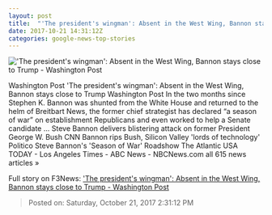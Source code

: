 ```yaml
---
layout: post
title:  "'The president's wingman': Absent in the West Wing, Bannon stays close to Trump - Washington Post"
date: 2017-10-21 14:31:12Z
categories: google-news-top-stories
---
```


!['The president's wingman': Absent in the West Wing, Bannon stays close to Trump - Washington Post](https://img.washingtonpost.com/rf/image_1484w/2010-2019/WashingtonPost/2017/10/21/Others/Images/2017-10-19/GettyImages-632408944.JPG?t=20170517)

Washington Post 'The president's wingman': Absent in the West Wing, Bannon stays close to Trump Washington Post In the two months since Stephen K. Bannon was shunted from the White House and returned to the helm of Breitbart News, the former chief strategist has declared “a season of war” on establishment Republicans and even worked to help a Senate candidate ... Steve Bannon delivers blistering attack on former President George W. Bush CNN Bannon rips Bush, Silicon Valley 'lords of technology' Politico Steve Bannon's 'Season of War' Roadshow The Atlantic USA TODAY - Los Angeles Times - ABC News - NBCNews.com all 615 news articles »


Full story on F3News: ['The president's wingman': Absent in the West Wing, Bannon stays close to Trump - Washington Post](http://www.f3nws.com/n/FfmaxC)

> Posted on: Saturday, October 21, 2017 2:31:12 PM
